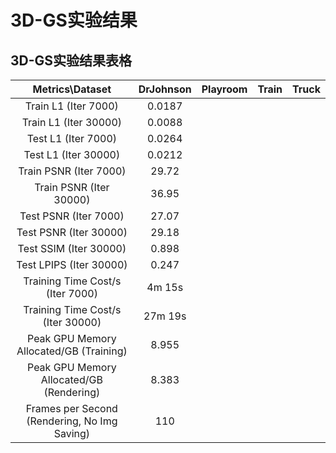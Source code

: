 # 3D-GS实验结果


## 3D-GS实验结果表格

|               Metrics\Dataset                | DrJohnson | Playroom | Train | Truck |
| :------------------------------------------: | :-------: | :------: | :---: | :---: |
|             Train L1 (Iter 7000)             |  0.0187   |          |       |       |
|            Train L1 (Iter 30000)             |  0.0088   |          |       |       |
|             Test L1 (Iter 7000)              |  0.0264   |          |       |       |
|             Test L1 (Iter 30000)             |  0.0212   |          |       |       |
|            Train PSNR (Iter 7000)            |   29.72   |          |       |       |
|           Train PSNR (Iter 30000)            |   36.95   |          |       |       |
|            Test PSNR (Iter 7000)             |   27.07   |          |       |       |
|            Test PSNR (Iter 30000)            |   29.18   |          |       |       |
|            Test SSIM (Iter 30000)            |   0.898   |          |       |       |
|           Test LPIPS (Iter 30000)            |   0.247   |          |       |       |
|       Training Time Cost/s (Iter 7000)       |  4m 15s   |          |       |       |
|      Training Time Cost/s (Iter 30000)       |  27m 19s  |          |       |       |
|   Peak GPU Memory Allocated/GB (Training)    |   8.955   |          |       |       |
|   Peak GPU Memory Allocated/GB (Rendering)   |   8.383   |          |       |       |
| Frames per Second (Rendering, No Img Saving) |    110    |          |       |       |


